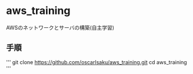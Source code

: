 # aws_training
AWSのネットワークとサーバの構築(自主学習)

## 手順
'''
git clone https://github.com/oscarIsaku/aws_training.git
cd aws_training
'''
